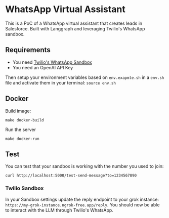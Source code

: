 # WhatsApp Virtual Assistant

This is a PoC of a WhatsApp virtual assistant that creates leads in Salesforce. Built with Langgraph and leveraging Twilio's WhatsApp sandbox.

## Requirements

- You need [Twilio's WhatsApp Sandbox](https://www.twilio.com/docs/whatsapp/sandbox)
- You need an OpenAI API Key

Then setup your environment variables based on `env.exapmle.sh` in a `env.sh` file and activate them in your terminal: `source env.sh`

## Docker

Build image:

```
make docker-build
```

Run the server

```
make docker-run
```

## Test


You can test that your sandbox is working with the number you used to join:

```
curl http://localhost:5000/test-send-message?to=1234567890
```

### Twilio Sandbox

In your Sandbox settings update the reply endpoint to your grok instance: `https://my-grok-instance.ngrok-free.app/reply`. You should now be able to interact with the LLM through Twilio's WhatsApp.
